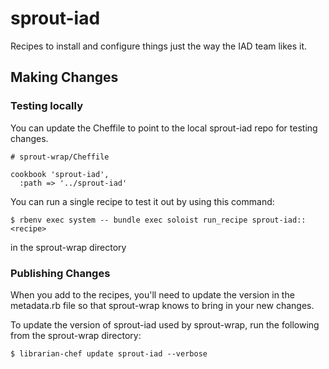 # sprout-iad

Recipes to install and configure things just the way the IAD team likes it.

## Making Changes

### Testing locally

You can update the Cheffile to point to the local sprout-iad repo for testing changes.

    # sprout-wrap/Cheffile
    
    cookbook 'sprout-iad',
      :path => '../sprout-iad'
      
You can run a single recipe to test it out by using this command:

    $ rbenv exec system -- bundle exec soloist run_recipe sprout-iad::<recipe>
    
in the sprout-wrap directory

### Publishing Changes

When you add to the recipes, you'll need to update the version in the metadata.rb file
so that sprout-wrap knows to bring in your new changes.

To update the version of sprout-iad used by sprout-wrap, run the following from the sprout-wrap directory:

    $ librarian-chef update sprout-iad --verbose
